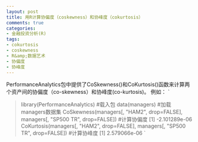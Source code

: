 ```yaml
---
layout: post
title: 用R计算协偏度（coskewness）和协峰度（cokurtosis）
comments: true
categories:
- 金融投资分析(R)
tags:
- cokurtosis
- coskewness
- R&amp;数据艺术
- 协偏度
- 协峰度
---
```


PerformanceAnalytics包中提供了CoSkewness()和CoKurtosis()函数来计算两个资产间的协偏度（co-skewness）和协峰度(co-kurtosis)。
例如：
`
>library(PerformanceAnalytics)  #载入包
>data(managers)                    #加载managers数据集
>CoSkewness(managers[, "HAM2", drop=FALSE], managers[, "SP500 TR", drop=FALSE]) #计算协偏度
[1] -2.101289e-06
>CoKurtosis(managers[, "HAM2", drop=FALSE], managers[, "SP500 TR", drop=FALSE]) #计算协峰度
[1] 2.579066e-06
`

